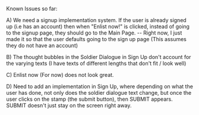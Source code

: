 Known Issues so far:

A) We need a signup implementation system. If the user is already signed up (i.e has an account) then when "Enlist now!" is clicked, instead of going to the signup page, they should go to the Main Page.
    -- Right now, I just made it so that the user defaults going to the sign up page (This assumes they do not have an account)

B) The thought bubbles in the Soldier Dialogue in Sign Up don't account for the varying texts (I have texts of different lengths that don't fit / look well)

C) Enlist now (For now) does not look great. 

D) Need to add an implementation in Sign Up, where depending on what the user has done, not only does the soldier dialogue text change, but once the user clicks on the stamp (the submit button), then SUBMIT appears. SUBMIT doesn't just stay on the screen right away. 